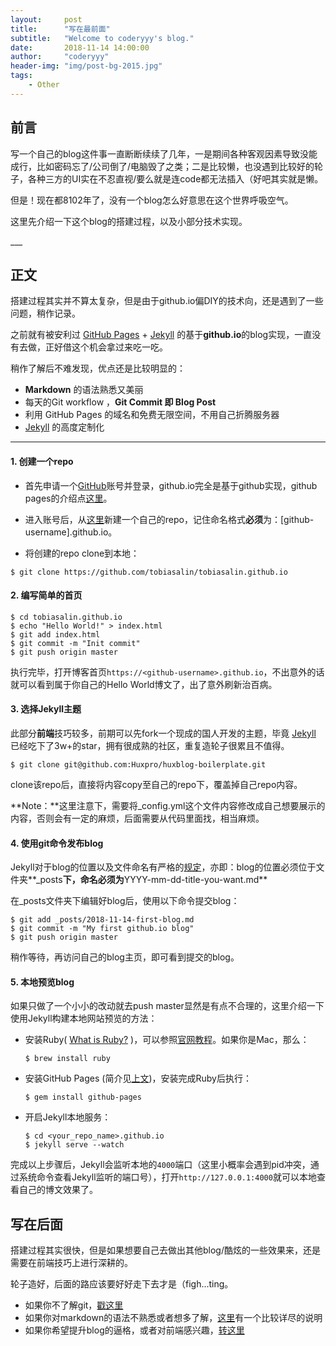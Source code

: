 ```yaml
---
layout:     post
title:      "写在最前面"
subtitle:   "Welcome to coderyyy's blog."
date:       2018-11-14 14:00:00
author:     "coderyyy"
header-img: "img/post-bg-2015.jpg"
tags:
    - Other
---
```


## 前言
写一个自己的blog这件事一直断断续续了几年，一是期间各种客观因素导致没能成行，比如密码忘了/公司倒了/电脑毁了之类；二是比较懒，也没遇到比较好的轮子，各种三方的UI实在不忍直视/要么就是连code都无法插入（好吧其实就是懒。

但是！现在都8102年了，没有一个blog怎么好意思在这个世界呼吸空气。

这里先介绍一下这个blog的搭建过程，以及小部分技术实现。
<p id = "pre" ></p>
<p id = "pages"></p>
___

## 正文

搭建过程其实并不算太复杂，但是由于github.io偏DIY的技术向，还是遇到了一些问题，稍作记录。

之前就有被安利过 [GitHub Pages](https://pages.github.com/) + [Jekyll](http://jekyllrb.com/) 的基于**github.io**的blog实现，一直没有去做，正好借这个机会拿过来吃一吃。

稍作了解后不难发现，优点还是比较明显的：

* **Markdown** 的语法熟悉又美丽
* 每天的Git workflow ，**Git Commit 即 Blog Post**
* 利用 GitHub Pages 的域名和免费无限空间，不用自己折腾服务器
* [Jekyll](https://github.com/jekyll/jekyll) 的高度定制化

---

#### 1. 创建一个repo
* 首先申请一个[GitHub](https://github.com/)账号并登录，github.io完全是基于github实现，github pages的介绍点[这里](https://pages.github.com/)。

* 进入账号后，从[这里](https://github.com/new)新建一个自己的repo，记住命名格式**必须**为：[github-username].github.io。
* 将创建的repo clone到本地：

 ```
 $ git clone https://github.com/tobiasalin/tobiasalin.github.io
 ```

#### 2. 编写简单的首页
```
$ cd tobiasalin.github.io
$ echo "Hello World!" > index.html
$ git add index.html
$ git commit -m "Init commit"
$ git push origin master
```

执行完毕，打开博客首页`https://<github-username>.github.io`，不出意外的话就可以看到属于你自己的Hello World博文了，出了意外刷新治百病。

#### 3. 选择Jekyll主题
此部分**前端**技巧较多，前期可以先fork一个现成的国人开发的主题，毕竟 [Jekyll](https://github.com/jekyll/jekyll) 已经吃下了3w+的star，拥有很成熟的社区，重复造轮子很累且不值得。

```
$ git clone git@github.com:Huxpro/huxblog-boilerplate.git
```

clone该repo后，直接将内容copy至自己的repo下，覆盖掉自己repo内容。

**Note：**这里注意下，需要将_config.yml这个文件内容修改成自己想要展示的内容，否则会有一定的麻烦，后面需要从代码里面找，相当麻烦。

#### 4. 使用git命令发布blog
Jekyll对于blog的位置以及文件命名有严格的[规定](https://jekyllrb.com/docs/posts/#creating-post-files)，亦即：blog的位置必须位于文件夹**_posts**下，命名必须为**YYYY-mm-dd-title-you-want.md**

在_posts文件夹下编辑好blog后，使用以下命令提交blog：

```
$ git add _posts/2018-11-14-first-blog.md
$ git commit -m "My first github.io blog"
$ git push origin master
```
稍作等待，再访问自己的blog主页，即可看到提交的blog。

#### 5. 本地预览blog
如果只做了一个小小的改动就去push master显然是有点不合理的，这里介绍一下使用Jekyll构建本地网站预览的方法：

* 安装Ruby( [What is Ruby?](https://www.ruby-lang.org/en/) )，可以参照[官网教程](https://www.ruby-lang.org/en/downloads/)。如果你是Mac，那么：
	
	```
	$ brew install ruby
	```


* 安装GitHub Pages (简介见[上文](#pages))，安装完成Ruby后执行：
 
	```
	$ gem install github-pages
	```
	
	
* 开启Jekyll本地服务：
	
	```
	$ cd <your_repo_name>.github.io
	$ jekyll serve --watch
	```

完成以上步骤后，Jekyll会监听本地的`4000`端口（这里小概率会遇到pid冲突，通过系统命令查看Jekyll监听的端口号），打开`http://127.0.0.1:4000`就可以本地查看自己的博文效果了。
## 写在后面
搭建过程其实很快，但是如果想要自己去做出其他blog/酷炫的一些效果来，还是需要在前端技巧上进行深耕的。

轮子造好，后面的路应该要好好走下去才是（figh...ting。


* 如果你不了解git，[戳这里](https://git-scm.com/doc)
* 如果你对markdown的语法不熟悉或者想多了解，[这里](https://www.jianshu.com/p/b03a8d7b1719)有一个比较详尽的说明
* 如果你希望提升blog的逼格，或者对前端感兴趣，[转这里](http://www.w3school.com.cn/h.asp)

